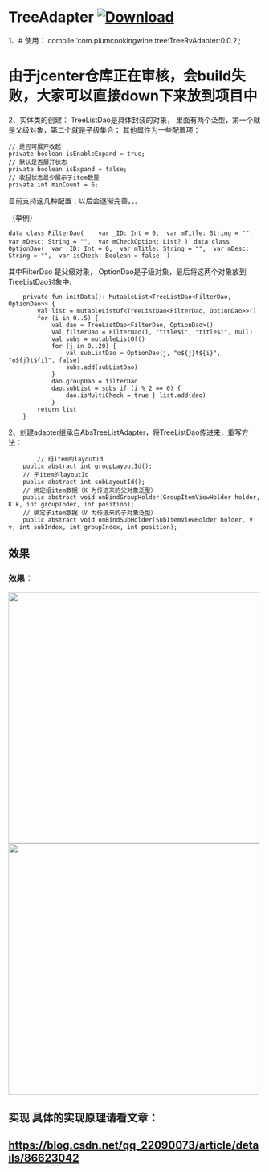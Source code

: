 # TreeAdapter  [ ![Download](https://api.bintray.com/packages/plumcookingwine/plumwine/TreeRvAdapter/images/download.svg) ](https://bintray.com/plumcookingwine/plumwine/TreeRvAdapter/_latestVersion)
1、# 使用： compile ‘com.plumcookingwine.tree:TreeRvAdapter:0.0.2’;
   # 由于jcenter仓库正在审核，会build失败，大家可以直接down下来放到项目中

2、实体类的创建： TreeListDao是具体封装的对象， 里面有两个泛型，第一个就是父级对象，第二个就是子级集合； 其他属性为一些配置项： 
```
// 是否可展开收起 
private boolean isEnableExpand = true; 
// 默认是否展开状态 
private boolean isExpand = false; 
// 收起状态最少展示子item数量 
private int minCount = 6;
```

目前支持这几种配置；以后会逐渐完善。。。

（举例） 


`
	data class FilterDao(   
		var _ID: Int = 0, 
		var mTitle: String = "", 
		var mDesc: String = "", 
		var mCheckOption: List?
	) 
`
`
	data class OptionDao( 
		var _ID: Int = 0, 
		var mTitle: String = "", 
		var mDesc: String = "", 
		var isCheck: Boolean = false 
	)
`


其中FilterDao 是父级对象， OptionDao是子级对象，最后将这两个对象放到TreeListDao对象中: 

```
	private fun initData(): MutableList<TreeListDao<FilterDao, OptionDao>> {   
		val list = mutableListOf<TreeListDao<FilterDao, OptionDao>>() 
		for (i in 0..5) { 
			val dao = TreeListDao<FilterDao, OptionDao>() 
			val filterDao = FilterDao(i, "title$i", "title$i", null) 
			val subs = mutableListOf() 
			for (j in 0..20) {
	 			val subListDao = OptionDao(j, "o${j}t${i}", "o${j}t${i}", false) 
				subs.add(subListDao) 
			}
	 		dao.groupDao = filterDao 
			dao.subList = subs if (i % 2 == 0) {
	 			dao.isMultiCheck = true } list.add(dao)
	 		} 
		return list 
	}
```
    

2、创建adapter继承自AbsTreeListAdapter，将TreeListDao传进来，重写方法： 
```
    	// 组item的layoutId 
	public abstract int groupLayoutId(); 
	// 子item的layoutId 
	public abstract int subLayoutId(); 
	// 绑定组item数据（K 为传进来的父对象泛型） 
	public abstract void onBindGroupHolder(GroupItemViewHolder holder, K k, int groupIndex, int position); 
	// 绑定子item数据（V 为传进来的子对象泛型） 
	public abstract void onBindSubHolder(SubItemViewHolder holder, V v, int subIndex, int groupIndex, int position);
```

## 效果
### 效果：
<img src="https://img-blog.csdnimg.cn/2019012410500962.jpg?x-oss-process=image/watermark,type_ZmFuZ3poZW5naGVpdGk,shadow_10,text_aHR0cHM6Ly9ibG9nLmNzZG4ubmV0L3FxXzIyMDkwMDcz,size_16,color_FFFFFF,t_70" width = "" height="500" div align=center />
<img src="https://img-blog.csdnimg.cn/20190124142702498.jpg?x-oss-process=image/watermark,type_ZmFuZ3poZW5naGVpdGk,shadow_10,text_aHR0cHM6Ly9ibG9nLmNzZG4ubmV0L3FxXzIyMDkwMDcz,size_16,color_FFFFFF,t_70" width = "" height="500" div align=center />

## 实现  具体的实现原理请看文章： 
## https://blog.csdn.net/qq_22090073/article/details/86623042
